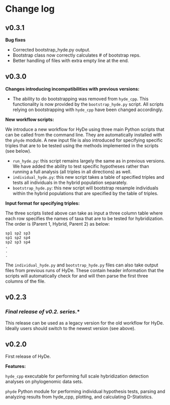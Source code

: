 # Change log

## v0.3.1

**Bug fixes**

 - Corrected bootstrap_hyde.py output.
 - Bootstrap class now correctly calculates # of bootstrap reps.
 - Better handling of files with extra empty line at the end.

## v0.3.0

**Changes introducing incompatibilities with previous versions:**

 - The ability to do bootstrapping was removed from `hyde_cpp`. This
   functionality is now provided by the `bootstrap_hyde.py` script. All
   scripts relying on bootstrapping with `hyde_cpp` have been changed
   accordingly.

**New workflow scripts:**

We introduce a new workflow for HyDe using three main Python scripts that can be
called from the command line. They are automatically installed with the `phyde`
module. A new input file is also introduced for specifying specific triples that
are to be tested using the methods implemented in the scripts (see below).

 - `run_hyde.py`: this script remains largely the same as in previous versions.
   We have added the ability to test specific hypotheses rather than running a
   full analysis (all triples in all directions) as well.
 - `individual_hyde.py`: this new script takes a table of specified triples
   and tests all individuals in the hybrid population separately.
 - `bootstrap_hyde.py`: this new script will bootstrap resample individuals
   within the hybrid populations that are specified by the table of triples.

**Input format for specifying triples:**

The three scripts listed above can take as input a three column table where each
row specifies the names of taxa that are to be tested for hybridization.
The order is (Parent 1, Hybrid, Parent 2) as below:

```
sp1 sp2 sp3
sp1 sp2 sp4
sp2 sp3 sp4
.
.
.
```

The `individual_hyde.py` and `bootstrap_hyde.py` files can also take output files
from previous runs of HyDe. These contain header information that the scripts will
automatically check for and will then parse the first three columns of the file.

## v0.2.3

### **Final release of v0.2.* series.**

This release can be used as a legacy version for the old workflow for HyDe.
Ideally users should switch to the newest version (see above).

## v0.2.0

First release of HyDe.

**Features:**

`hyde_cpp` executable for performing full scale hybridization detection analyses on phylogenomic data sets.

`phyde` Python module for performing individual hypothesis tests, parsing and analyzing results from hyde_cpp, plotting, and calculating D-Statistics.
